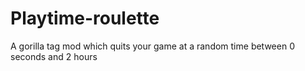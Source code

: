 # Playtime-roulette
A gorilla tag mod which quits your game at a random time between 0 seconds and 2 hours

